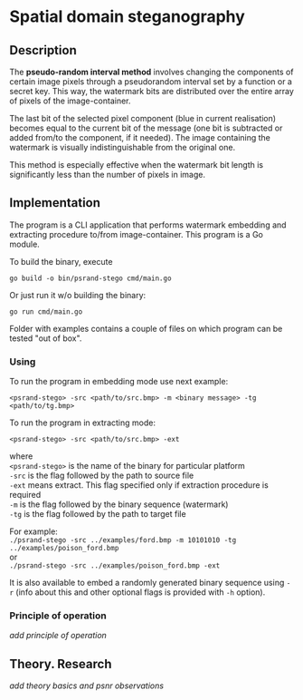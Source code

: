 # Spatial domain steganography

## Description

The **pseudo-random interval method** involves changing the components of certain 
image pixels through a pseudorandom interval set by a function or a secret key. 
This way, the watermark bits are distributed over the entire array of pixels of 
the image-container.

The last bit of the selected pixel component (blue in current realisation) becomes
equal to the current bit of the message (one bit is subtracted or added from/to
the component, if it needed). The image containing the watermark is visually 
indistinguishable from the original one.

This method is especially effective when the watermark bit length is 
significantly less than the number of pixels in image.

## Implementation

The program is a CLI application that performs watermark embedding and extracting
procedure to/from image-container. This program is a Go module.

To build the binary, execute

`go build -o bin/psrand-stego cmd/main.go`

Or just run it w/o building the binary:

`go run cmd/main.go`

Folder with examples contains a couple of files on which program can be tested 
"out of box".

### Using

To run the program in embedding mode use next example:

`<psrand-stego> -src <path/to/src.bmp> -m <binary message> -tg <path/to/tg.bmp>`

To run the program in extracting mode:

`<psrand-stego> -src <path/to/src.bmp> -ext`

where\
`<psrand-stego>` is the name of the binary for particular platform\
`-src` is the flag followed by the path to source file\
`-ext` means extract. This flag specified only if extraction procedure is 
required\
`-m` is the flag followed by the binary sequence (watermark)\
`-tg` is the flag followed by the path to target file

For example:\
`./psrand-stego -src ../examples/ford.bmp -m 10101010 -tg 
../examples/poison_ford.bmp`\
or\
`./psrand-stego -src ../examples/poison_ford.bmp -ext`

It is also available to embed a randomly generated binary sequence using `-r` 
(info about this and other optional flags is provided with `-h` option).

### Principle of operation

*add principle of operation*

## Theory. Research

*add theory basics and psnr observations*